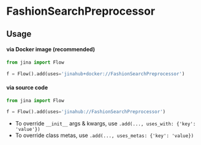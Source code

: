 # FashionSearchPreprocessor


## Usage

#### via Docker image (recommended)

```python
from jina import Flow
	
f = Flow().add(uses='jinahub+docker://FashionSearchPreprocessor')
```

#### via source code

```python
from jina import Flow
	
f = Flow().add(uses='jinahub://FashionSearchPreprocessor')
```

- To override `__init__` args & kwargs, use `.add(..., uses_with: {'key': 'value'})`
- To override class metas, use `.add(..., uses_metas: {'key': 'value})`
